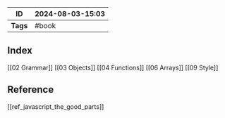 | ID       | 2024-08-03-15:03 |
| -------- | ---------------- |
| **Tags** | #book            |
## Index
[[02 Grammar]]
[[03 Objects]]
[[04 Functions]]
[[06 Arrays]]
[[09 Style]]

## Reference
[[ref_javascript_the_good_parts]]